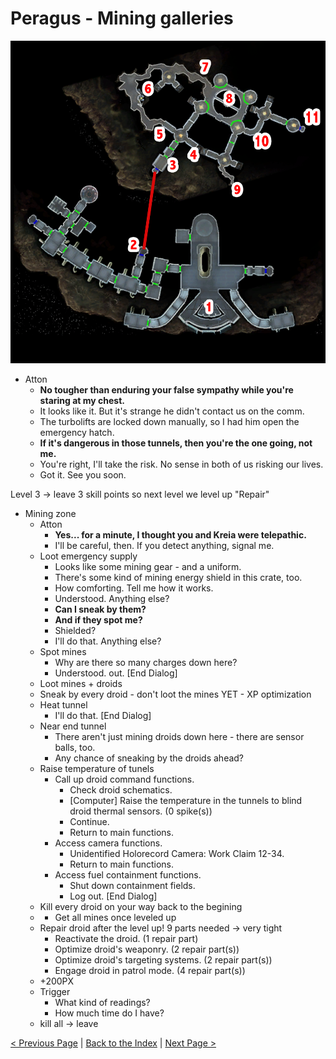 # Peragus - Mining galleries

![](img/03_Peragus/03_Peragus_map.png)

- Atton
    - **No tougher than enduring your false sympathy while you're staring at my chest.**
    - It looks like it. But it's strange he didn't contact us on the comm.
    - The turbolifts are locked down manually, so I had him open the emergency hatch.
    - **If it's dangerous in those tunnels, then you're the one going, not me.**
    - You're right, I'll take the risk. No sense in both of us risking our lives.
    - Got it. See you soon.

Level 3 -> leave 3 skill points so next level we level up "Repair"

- Mining zone
    - Atton
        - **Yes... for a minute, I thought you and Kreia were telepathic.**
        - I'll be careful, then. If you detect anything, signal me.
    - Loot emergency supply
        - Looks like some mining gear - and a uniform.
        - There's some kind of mining energy shield in this crate, too.
        - How comforting. Tell me how it works.
        - Understood. Anything else?
        - **Can I sneak by them?**
        - **And if they spot me?**
        - Shielded?
        - I'll do that. Anything else?
    - Spot mines
        - Why are there so many charges down here?
        - Understood. <FullName> out. [End Dialog]
    - Loot mines + droids
    - Sneak by every droid - don't loot the mines YET - XP optimization
    - Heat tunnel
        - I'll do that. [End Dialog]
    - Near end tunnel
        - There aren't just mining droids down here - there are sensor balls, too.
        - Any chance of sneaking by the droids ahead?
    - Raise temperature of tunels
        - Call up droid command functions.
          - Check droid schematics.
          - [Computer] Raise the temperature in the tunnels to blind droid thermal sensors. (0 spike(s))
          - Continue.
          - Return to main functions.
        - Access camera functions.
          - Unidentified Holorecord Camera: Work Claim 12-34.
          - Return to main functions.
        - Access fuel containment functions.
          - Shut down containment fields.
          - Log out. [End Dialog]
    - Kill every droid on your way back to the begining
    - + Get all mines once leveled up
    - Repair droid after the level up! 9 parts needed -> very tight
      - Reactivate the droid. (1 repair part)
      - Optimize droid's weaponry. (2 repair part(s))
      - Optimize droid's targeting systems. (2 repair part(s))
      - Engage droid in patrol mode. (4 repair part(s))
    - +200PX
    - Trigger
        - What kind of readings?
        - How much time do I have?
    - kill all -> leave


[< Previous Page](../02_Peragus.md) |
[Back to the Index](../index.md) |
[Next Page >](./04_Peragus.md)
